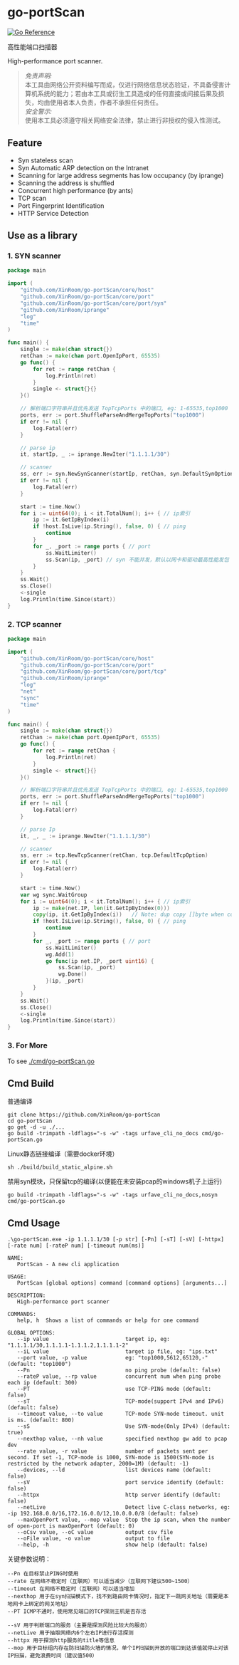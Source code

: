 # go-portScan

[![Go Reference](https://pkg.go.dev/badge/github.com/XinRoom/go-portScan.svg)](https://pkg.go.dev/github.com/XinRoom/go-portScan)

高性能端口扫描器

High-performance port scanner.

> *免责声明:*  
> 本工具由网络公开资料编写而成，仅进行网络信息状态验证，不具备侵害计算机系统的能力；若由本工具或衍生工具造成的任何直接或间接后果及损失，均由使用者本人负责，作者不承担任何责任。  
> *安全警示:*  
> 使用本工具必须遵守相关网络安全法律，禁止进行非授权的侵入性测试。

## Feature

- Syn stateless scan
- Syn Automatic ARP detection on the Intranet
- Scanning for large address segments has low occupancy (by iprange)
- Scanning the address is shuffled
- Concurrent high performance (by ants)
- TCP scan
- Port Fingerprint Identification
- HTTP Service Detection

## Use as a library

### 1. SYN scanner

```go
package main

import (
	"github.com/XinRoom/go-portScan/core/host"
	"github.com/XinRoom/go-portScan/core/port"
	"github.com/XinRoom/go-portScan/core/port/syn"
	"github.com/XinRoom/iprange"
	"log"
	"time"
)

func main() {
	single := make(chan struct{})
	retChan := make(chan port.OpenIpPort, 65535)
	go func() {
		for ret := range retChan {
			log.Println(ret)
		}
		single <- struct{}{}
	}()

	// 解析端口字符串并且优先发送 TopTcpPorts 中的端口, eg: 1-65535,top1000
	ports, err := port.ShuffleParseAndMergeTopPorts("top1000")
	if err != nil {
		log.Fatal(err)
	}

	// parse ip
	it, startIp, _ := iprange.NewIter("1.1.1.1/30")

	// scanner
	ss, err := syn.NewSynScanner(startIp, retChan, syn.DefaultSynOption)
	if err != nil {
		log.Fatal(err)
	}

	start := time.Now()
	for i := uint64(0); i < it.TotalNum(); i++ { // ip索引
		ip := it.GetIpByIndex(i)
		if !host.IsLive(ip.String(), false, 0) { // ping
			continue
		}
		for _, _port := range ports { // port
			ss.WaitLimiter()
			ss.Scan(ip, _port) // syn 不能并发，默认以网卡和驱动最高性能发包
		}
	}
	ss.Wait()
	ss.Close()
	<-single
	log.Println(time.Since(start))
}
```

### 2. TCP scanner

```go
package main

import (
	"github.com/XinRoom/go-portScan/core/host"
	"github.com/XinRoom/go-portScan/core/port"
	"github.com/XinRoom/go-portScan/core/port/tcp"
	"github.com/XinRoom/iprange"
	"log"
	"net"
	"sync"
	"time"
)

func main() {
	single := make(chan struct{})
	retChan := make(chan port.OpenIpPort, 65535)
	go func() {
		for ret := range retChan {
			log.Println(ret)
		}
		single <- struct{}{}
	}()

	// 解析端口字符串并且优先发送 TopTcpPorts 中的端口, eg: 1-65535,top1000
	ports, err := port.ShuffleParseAndMergeTopPorts("top1000")
	if err != nil {
		log.Fatal(err)
	}

	// parse Ip
	it, _, _ := iprange.NewIter("1.1.1.1/30")

	// scanner
	ss, err := tcp.NewTcpScanner(retChan, tcp.DefaultTcpOption)
	if err != nil {
		log.Fatal(err)
	}

	start := time.Now()
	var wg sync.WaitGroup
	for i := uint64(0); i < it.TotalNum(); i++ { // ip索引
		ip := make(net.IP, len(it.GetIpByIndex(0)))
		copy(ip, it.GetIpByIndex(i))   // Note: dup copy []byte when concurrent (GetIpByIndex not to do dup copy)
		if !host.IsLive(ip.String(), false, 0) { // ping
			continue
		}
		for _, _port := range ports { // port
			ss.WaitLimiter()
			wg.Add(1)
			go func(ip net.IP, _port uint16) {
				ss.Scan(ip, _port)
				wg.Done()
			}(ip, _port)
		}
	}
	ss.Wait()
	ss.Close()
	<-single
	log.Println(time.Since(start))
}
```

### 3. For More

To see [./cmd/go-portScan.go](./cmd/go-portScan.go)

## Cmd Build

普通编译

```
git clone https://github.com/XinRoom/go-portScan
cd go-portScan
go get -d -u ./...
go build -trimpath -ldflags="-s -w" -tags urfave_cli_no_docs cmd/go-portScan.go
```

Linux静态链接编译（需要docker环境）

```
sh ./build/build_static_alpine.sh
```

禁用syn模块，只保留tcp的编译(以便能在未安装pcap的windows机子上运行)

```
go build -trimpath -ldflags="-s -w" -tags urfave_cli_no_docs,nosyn cmd/go-portScan.go
```

## Cmd Usage

`.\go-portScan.exe -ip 1.1.1.1/30 [-p str] [-Pn] [-sT] [-sV] [-httpx] [-rate num] [-rateP num] [-timeout num(ms)]`

```
NAME:
   PortScan - A new cli application

USAGE:
   PortScan [global options] command [command options] [arguments...]

DESCRIPTION:
   High-performance port scanner

COMMANDS:
   help, h  Shows a list of commands or help for one command

GLOBAL OPTIONS:
   --ip value                        target ip, eg: "1.1.1.1/30,1.1.1.1-1.1.1.2,1.1.1.1-2"
   --iL value                        target ip file, eg: "ips.txt"
   --port value, -p value            eg: "top1000,5612,65120,-" (default: "top1000")
   --Pn                              no ping probe (default: false)
   --rateP value, --rp value         concurrent num when ping probe each ip (default: 300)
   --PT                              use TCP-PING mode (default: false)
   --sT                              TCP-mode(support IPv4 and IPv6) (default: false)
   --timeout value, --to value       TCP-mode SYN-mode timeout. unit is ms. (default: 800)
   --sS                              Use SYN-mode(Only IPv4) (default: true)
   --nexthop value, --nh value       specified nexthop gw add to pcap dev
   --rate value, -r value            number of packets sent per second. If set -1, TCP-mode is 1000, SYN-mode is 1500(SYN-mode is restricted by the network adapter, 2000=1M) (default: -1)
   --devices, --ld                   list devices name (default: false)
   --sV                              port service identify (default: false)
   --httpx                           http server identify (default: false)
   --netLive                         Detect live C-class networks, eg: -ip 192.168.0.0/16,172.16.0.0/12,10.0.0.0/8 (default: false)
   --maxOpenPort value, --mop value  Stop the ip scan, when the number of open-port is maxOpenPort (default: 0)
   --oCsv value, --oC value          output csv file
   --oFile value, -o value           output to file
   --help, -h                        show help (default: false)
```

关键参数说明：

```
--Pn 在目标禁止PING时使用
--rate 在网络不稳定时（互联网）可以适当减少（互联网下建议500~1500）
--timeout 在网络不稳定时（互联网）可以适当增加
--nexthop 用于在syn扫描模式下，找不到路由网卡情况时，指定下一跳网关地址（需要是本地网卡上绑定的网关地址）
--PT ICMP不通时，使用常见端口的TCP探测主机是否存活

--sV 用于判断端口的服务（主要是探测风险比较大的服务）
--netLive 用于抽取网络内6个左右IP进行存活探测
--httpx 用于探测http服务的title等信息
--mop 用于目标组内存在防扫描防火墙的情况，单个IP扫描到开放的端口到达该值就停止对该IP扫描，避免浪费时间（建议值500）
```